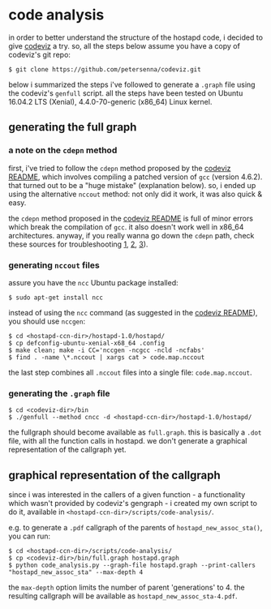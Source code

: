 # code analysis
in order to better understand the structure of the hostapd code, i decided to 
give [codeviz](https://github.com/petersenna/codeviz) a try. so, all the steps 
below assume you have a copy of codeviz's git repo:

```
$ git clone https://github.com/petersenna/codeviz.git
```

below i summarized the steps i've followed to generate a `.graph` file using the 
codeviz's `genfull` script. all the steps have been tested on Ubuntu 16.04.2 LTS 
(Xenial), 4.4.0-70-generic (x86_64) Linux kernel.

## generating the full graph

### a note on the `cdepn` method
first, i've tried to follow the `cdepn` method proposed by the [codeviz README](https://github.com/petersenna/codeviz), which involves compiling a patched version of `gcc` (version 4.6.2). that 
turned out to be a "huge mistake" (explanation below). so, i ended up using the alternative `nccout` method: not only did it work, it was also quick & easy.

the `cdepn` method proposed in the [codeviz README](https://github.com/petersenna/codeviz) is full of minor 
errors which break the compilation of `gcc`. it also doesn't work well in x86_64 architectures. anyway, 
if you really wanna go down the `cdepn` path, check these sources for 
troubleshooting [1](http://www.jianshu.com/p/b3ed2b3652ac), [2](https://stephanfr.com/2012/10/20/build-a-debug-version-of-gcc-4-7-2-for-ubuntu-12-04/), [3](http://www.yonch.com/tech/code-call-graphs-codeviz)).

### generating `nccout` files

assure you have the `ncc` Ubuntu package installed:

```
$ sudo apt-get install ncc
```

instead of using the `ncc` command (as suggested in the [codeviz README](https://github.com/petersenna/codeviz)), 
you should use `nccgen`:

```
$ cd <hostapd-ccn-dir>/hostapd-1.0/hostapd/
$ cp defconfig-ubuntu-xenial-x68_64 .config
$ make clean; make -i CC='nccgen -ncgcc -ncld -ncfabs'
$ find . -name \*.nccout | xargs cat > code.map.nccout
```

the last step combines all `.nccout` files into a single file: `code.map.nccout`.

### generating the `.graph` file

```
$ cd <codeviz-dir>/bin
$ ./genfull --method cncc -d <hostapd-ccn-dir>/hostapd-1.0/hostapd/
```

the fullgraph should become available as `full.graph`. this is basically a 
`.dot` file, with all the function calls in hostapd. we don't generate a 
graphical representation of the callgraph yet.

## graphical representation of the callgraph

since i was interested in the callers of a given function - a functionality 
which wasn't provided by codeviz's gengraph - i created my own script to do it, 
available in `<hostapd-ccn-dir>/scripts/code-analysis/`.

e.g. to generate a `.pdf` callgraph of the parents of `hostapd_new_assoc_sta()`, 
you can run:

```
$ cd <hostapd-ccn-dir>/scripts/code-analysis/
$ cp <codeviz-dir>/bin/full.graph hostapd.graph
$ python code_analysis.py --graph-file hostapd.graph --print-callers "hostapd_new_assoc_sta" --max-depth 4
```

the `max-depth` option limits the number of parent 'generations' to 4. the 
resulting callgraph will be available as `hostapd_new_assoc_sta-4.pdf`.
